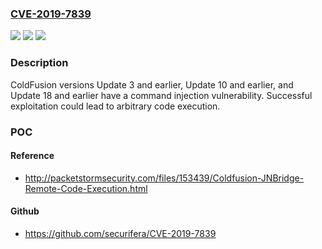### [CVE-2019-7839](https://cve.mitre.org/cgi-bin/cvename.cgi?name=CVE-2019-7839)
![](https://img.shields.io/static/v1?label=Product&message=ColdFusion&color=blue)
![](https://img.shields.io/static/v1?label=Version&message=n%2Fa&color=blue)
![](https://img.shields.io/static/v1?label=Vulnerability&message=Command%20Injection&color=brighgreen)

### Description

ColdFusion versions Update 3 and earlier, Update 10 and earlier, and Update 18 and earlier have a command injection vulnerability. Successful exploitation could lead to arbitrary code execution.

### POC

#### Reference
- http://packetstormsecurity.com/files/153439/Coldfusion-JNBridge-Remote-Code-Execution.html

#### Github
- https://github.com/securifera/CVE-2019-7839

